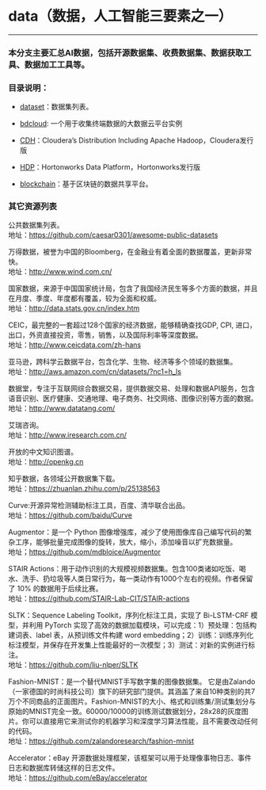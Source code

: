 # data（数据，人工智能三要素之一）
-------------------------------

### 本分支主要汇总AI数据，包括开源数据集、收费数据集、数据获取工具、数据加工工具等。

### 目录说明：

* [dataset](https://github.com/jamess010/AIOpen/edit/master/data/dataset)：数据集列表。

* [bdcloud](https://github.com/jamess010/AIOpen/edit/master/data/bdcloud): 一个用于收集终端数据的大数据云平台实例

* [CDH](https://github.com/jamess010/AIOpen/edit/master/data/CDH)：Cloudera’s Distribution Including Apache Hadoop，Cloudera发行版

* [HDP](https://github.com/jamess010/AIOpen/edit/master/data/HDP)：Hortonworks Data Platform，Hortonworks发行版

* [blockchain](https://github.com/jamess010/AIOpen/edit/master/data/blockchain)：基于区块链的数据共享平台。

### 其它资源列表

公共数据集列表。</br>
地址：https://github.com/caesar0301/awesome-public-datasets

万得数据，被誉为中国的Bloomberg，在金融业有着全面的数据覆盖，更新非常快。</br>
地址：http://www.wind.com.cn/

国家数据，来源于中国国家统计局，包含了我国经济民生等多个方面的数据，并且在月度、季度、年度都有覆盖，较为全面和权威。</br>
地址：http://data.stats.gov.cn/index.htm

CEIC，最完整的一套超过128个国家的经济数据，能够精确查找GDP, CPI, 进口，出口，外资直接投资，零售，销售，以及国际利率等深度数据。</br>
地址：http://www.ceicdata.com/zh-hans

亚马逊，跨科学云数据平台，包含化学、生物、经济等多个领域的数据集。</br>
地址：http://aws.amazon.com/cn/datasets/?nc1=h_ls

数据堂，专注于互联网综合数据交易，提供数据交易、处理和数据API服务，包含语音识别、医疗健康、交通地理、电子商务、社交网络、图像识别等方面的数据。</br>
地址：http://www.datatang.com/

艾瑞咨询。</br>
地址：http://www.iresearch.com.cn/

开放的中文知识图谱。</br>
地址：http://openkg.cn

知乎数据，各领域公开数据集下载。</br>
地址：https://zhuanlan.zhihu.com/p/25138563

Curve:开源异常检测辅助标注工具，百度、清华联合出品。</br>
地址：https://github.com/baidu/Curve

Augmentor：是一个 Python 图像增强库，减少了使用图像库自己编写代码的繁杂工序，能够批量完成图像的旋转，放大，缩小，添加噪音以扩充数据量。</br>
地址；https://github.com/mdbloice/Augmentor


STAIR Actions：用于动作识别的大规模视频数据集。包含100类诸如吃饭、喝水、洗手、扔垃圾等人类日常行为，每一类动作有1000个左右的视频。作者保留了 10% 的数据用于后续比赛。</br>
地址：https://github.com/STAIR-Lab-CIT/STAIR-actions

SLTK：Sequence Labeling Toolkit，序列化标注工具，实现了 Bi-LSTM-CRF 模型，并利用 PyTorch 实现了高效的数据加载模块，可以完成：1）预处理：包括构建词表、label 表，从预训练文件构建 word embedding；2）训练：训练序列化标注模型，并保存在开发集上性能最好的一次模型；3）测试：对新的实例进行标注。</br>
地址：https://github.com/liu-nlper/SLTK


Fashion-MNIST：是一个替代MNIST手写数字集的图像数据集。 它是由Zalando（一家德国的时尚科技公司）旗下的研究部门提供。其涵盖了来自10种类别的共7万个不同商品的正面图片。Fashion-MNIST的大小、格式和训练集/测试集划分与原始的MNIST完全一致。60000/10000的训练测试数据划分，28x28的灰度图片。你可以直接用它来测试你的机器学习和深度学习算法性能，且不需要改动任何的代码。</br>
地址：https://github.com/zalandoresearch/fashion-mnist

Accelerator：eBay 开源数据处理框架，该框架可以用于处理像事物日志、事件日志和数据库转储这样的日志文件。</br>
地址：https://github.com/eBay/accelerator

